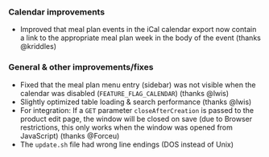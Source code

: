 ### Calendar improvements
- Improved that meal plan events in the iCal calendar export now contain a link to the appropriate meal plan week in the body of the event (thanks @kriddles)

### General & other improvements/fixes
- Fixed that the meal plan menu entry (sidebar) was not visible when the calendar was disabled (`FEATURE_FLAG_CALENDAR`) (thanks @lwis)
- Slightly optimized table loading & search performance (thanks @lwis)
- For integration: If a `GET` parameter `closeAfterCreation` is passed to the product edit page, the window will be closed on save (due to Browser restrictions, this only works when the window was opened from JavaScript) (thanks @Forceu)
- The `update.sh` file had wrong line endings (DOS instead of Unix)
